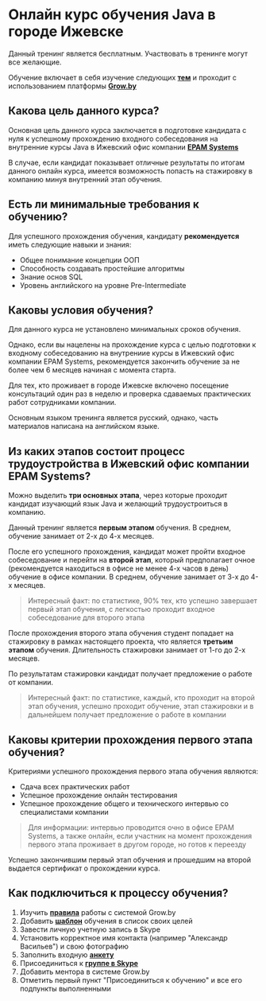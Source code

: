 Онлайн курс обучения Java в городе Ижевске
====================

Данный тренинг является бесплатным. Участвовать в тренинге могут все желающие.

Обучение включает в себя изучение следующих **[тем]({{site.baseurl}}/content)** и проходит с использованием платформы **[Grow.by](https://grow.by)**

Какова цель данного курса?
---------------------
Основная цель данного курса заключается в подготовке кандидата с нуля к успешному прохождению входного собеседования на внутренние курсы Java в Ижевский офис компании **[EPAM Systems](https://www.epam.com)** 

В случае, если кандидат показывает отличные результаты по итогам данного онлайн курса, имеется возможность попасть на стажировку в компанию минуя внутренний этап обучения.

Есть ли минимальные требования к обучению?
---------------------
Для успешного прохождения обучения, кандидату **рекомендуется** иметь следующие навыки и знания:
* Общее понимание концепции ООП
* Способность создавать простейшие алгоритмы
* Знание основ SQL
* Уровень английского на уровне Pre-Intermediate

Каковы условия обучения?
---------------------
Для данного курса не установлено минимальных сроков обучения. 

Однако, если вы нацелены на прохождение курса с целью подготовки к входному собеседованию на внутрениие курсы в Ижевский офис компании EPAM Systems, рекомендуется закончить обучение за не более чем 6 месяцев начиная с момента старта.

Для тех, кто проживает в городе Ижевске включено посещение консультаций один раз в неделю и проверка сдаваемых практических работ сотрудниками компании.

Основным языком тренинга является русский, однако, часть материалов написана на английском языке.

Из каких этапов состоит процесс трудоустройства в Ижевский офис компании EPAM Systems?
---------------------
Можно выделить **три основных этапа**, через которые проходит кандидат изучающий язык Java и желающий трудоустроиться в компанию.

Данный тренинг является **первым этапом** обучения. В среднем, обучение занимает от 2-х до 4-х месяцев.

После его успешного прохождения, кандидат может пройти входное собеседование и перейти на **второй этап**, который предполагает очное (рекомендуется находиться в офисе не менее 4-х часов в день) обучение в офисе компании. В среднем, обучение занимает от 3-х до 4-х месяцев.

>Интересный факт: по статистике, 90% тех, кто успешно завершает первый этап обучения, с легкостью проходит входное собеседование для второго этапа

После прохождения второго этапа обучения студент попадает на стажировку в рамках настоящего проекта, что является **третьим этапом** обучения. Длительность стажировки занимает от 1-го до 2-х месяцев.

По результатам стажировки кандидат получает предложение о работе от компании.

>Интересный факт: по статистике, каждый, кто проходит на второй этап обучения, успешно проходит обучение, этап стажировки и в дальнейшем получает предложение о работе в компании

Каковы критерии прохождения первого этапа обучения?
---------------------
Критериями успешного прохождения первого этапа обучения являются:
* Сдача всех практических работ
* Успешное прохождение онлайн тестирования
* Успешное прохождение общего и технического интервью со специалистами компании

>Для информации: интервью проводится очно в офисе EPAM Systems, а также онлайн, если участник на момент прохождения первого этапа проживает в другом городе, но готов к переезду

Успешно закончившим первый этап обучения и прошедшим на второй выдается сертификат о прохождении курса.

Как подключиться к процессу обучения?
---------------------
1. Изучить **[правила]({{site.baseurl}}/materials/grow_intro/grow_intro)** работы с системой Grow.by
2. Добавить **[шаблон](https://grow.telescopeai.com/templateView/18199)** обучения в список своих целей
3. Завести личную учетную запись в Skype
4. Установить корректное имя контакта (например "Александр Васильев") и свою фотографию
5. Заполнить входную **[анкету](https://forms.gle/YewSknjEYrQwdCeMA)**
6. Присоединиться к **[группе в Skype](https://join.skype.com/oUPhgVkYZyHX)**
7. Добавить ментора в системе Grow.by
8. Отметить первый пункт "Присоединиться к обучению" и все его подпункты выполненными


